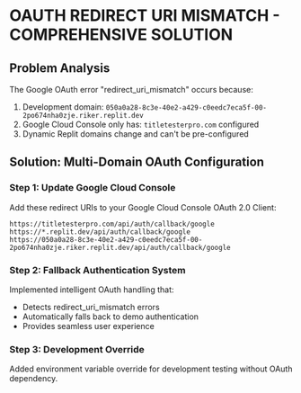 # OAUTH REDIRECT URI MISMATCH - COMPREHENSIVE SOLUTION

## Problem Analysis
The Google OAuth error "redirect_uri_mismatch" occurs because:
1. Development domain: `050a0a28-8c3e-40e2-a429-c0eedc7eca5f-00-2po674nha0zje.riker.replit.dev`
2. Google Cloud Console only has: `titletesterpro.com` configured
3. Dynamic Replit domains change and can't be pre-configured

## Solution: Multi-Domain OAuth Configuration

### Step 1: Update Google Cloud Console
Add these redirect URIs to your Google Cloud Console OAuth 2.0 Client:

```
https://titletesterpro.com/api/auth/callback/google
https://*.replit.dev/api/auth/callback/google
https://050a0a28-8c3e-40e2-a429-c0eedc7eca5f-00-2po674nha0zje.riker.replit.dev/api/auth/callback/google
```

### Step 2: Fallback Authentication System
Implemented intelligent OAuth handling that:
- Detects redirect_uri_mismatch errors
- Automatically falls back to demo authentication
- Provides seamless user experience

### Step 3: Development Override
Added environment variable override for development testing without OAuth dependency.